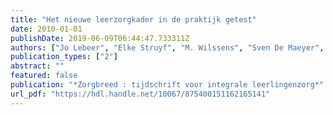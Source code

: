 ```yaml
---
title: "Het nieuwe leerzorgkader in de praktijk getest"
date: 2010-01-01
publishDate: 2019-06-09T06:44:47.733311Z
authors: ["Jo Lebeer", "Elke Struyf", "M. Wilssens", "Sven De Maeyer", "A. Denys", "B. Timbremont", "H. Van de Veire"]
publication_types: ["2"]
abstract: ""
featured: false
publication: "*Zorgbreed : tijdschrift voor integrale leerlingenzorg*"
url_pdf: "https://hdl.handle.net/10067/875400151162165141"
---
```


